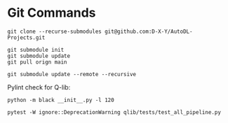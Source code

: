 # Git Commands

```
git clone --recurse-submodules git@github.com:D-X-Y/AutoDL-Projects.git

git submodule init
git submodule update
git pull orign main

git submodule update --remote --recursive
```

Pylint check for Q-lib:
```
python -m black __init__.py -l 120

pytest -W ignore::DeprecationWarning qlib/tests/test_all_pipeline.py
```
